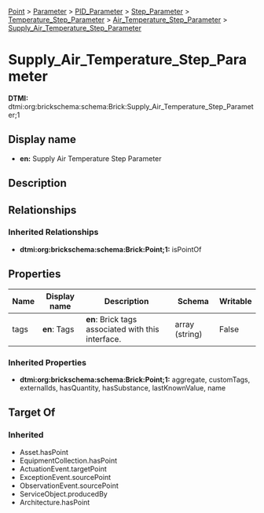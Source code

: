 [Point](../../../../../Point.md) > [Parameter](../../../../Parameter.md) > [PID_Parameter](../../../PID_Parameter.md) > [Step_Parameter](../../Step_Parameter.md) > [Temperature_Step_Parameter](../Temperature_Step_Parameter.md) > [Air_Temperature_Step_Parameter](Air_Temperature_Step_Parameter.md) > [Supply_Air_Temperature_Step_Parameter](.)
# Supply_Air_Temperature_Step_Parameter
**DTMI:** dtmi:org:brickschema:schema:Brick:Supply_Air_Temperature_Step_Parameter;1
## Display name
- **en:** Supply Air Temperature Step Parameter
## Description
## Relationships
### Inherited Relationships
* **dtmi:org:brickschema:schema:Brick:Point;1:** isPointOf
## Properties
|Name|Display name|Description|Schema|Writable|
|-|-|-|-|-|
|tags|**en**: Tags|**en**: Brick tags associated with this interface.|array (string)|False|
### Inherited Properties
* **dtmi:org:brickschema:schema:Brick:Point;1:** aggregate, customTags, externalIds, hasQuantity, hasSubstance, lastKnownValue, name
## Target Of
### Inherited
* Asset.hasPoint
* EquipmentCollection.hasPoint
* ActuationEvent.targetPoint
* ExceptionEvent.sourcePoint
* ObservationEvent.sourcePoint
* ServiceObject.producedBy
* Architecture.hasPoint
